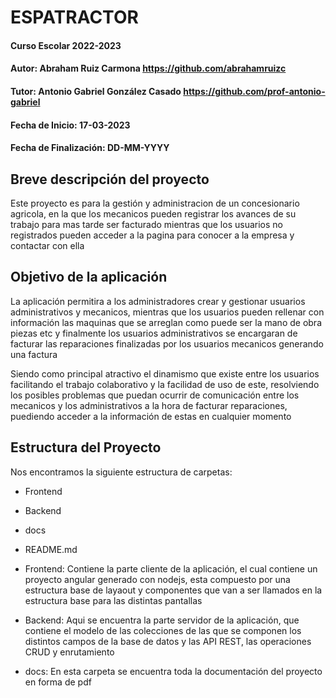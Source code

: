 # ESPATRACTOR

#### Curso Escolar 2022-2023
#### Autor: Abraham Ruiz Carmona https://github.com/abrahamruizc
#### Tutor: Antonio Gabriel González Casado https://github.com/prof-antonio-gabriel
#### Fecha de Inicio: 17-03-2023
#### Fecha de Finalización: DD-MM-YYYY

## Breve descripción del proyecto

Este proyecto es para la gestión y administracion de un concesionario agricola,
en la que los mecanicos pueden registrar los avances de su trabajo para mas tarde ser facturado mientras
que los usuarios no registrados pueden acceder a la pagina para conocer a la empresa y contactar con ella


## Objetivo de la aplicación

La aplicación permitira a los administradores crear y gestionar usuarios administrativos y mecanicos, 
mientras que los usuarios pueden rellenar con información las maquinas que se arreglan como puede ser la mano de obra piezas etc
y finalmente los usuarios administrativos se encargaran de facturar las reparaciones finalizadas por los usuarios mecanicos generando una factura 


Siendo como principal atractivo el dinamismo que existe entre los usuarios facilitando el trabajo colaborativo 
y la facilidad de uso de este, resolviendo los posibles problemas que puedan ocurrir de comunicación entre los mecanicos y los administrativos 
a la hora de facturar reparaciones, puediendo acceder a la información de estas en cualquier momento


## Estructura del Proyecto

Nos encontramos la siguiente estructura de carpetas:

- Frontend
- Backend
- docs
- README.md

- Frontend: Contiene la parte cliente de la aplicación, el cual contiene un proyecto angular generado con nodejs,
esta compuesto por una estructura base de layaout y componentes que van a ser llamados en la estructura base para las distintas pantallas

- Backend: Aqui se encuentra la parte servidor de la aplicación, que contiene el modelo de las colecciones de las que se componen los distintos campos de la base de datos y las API REST, las operaciones CRUD y enrutamiento 

- docs: En esta carpeta se encuentra toda la documentación del proyecto en forma de pdf